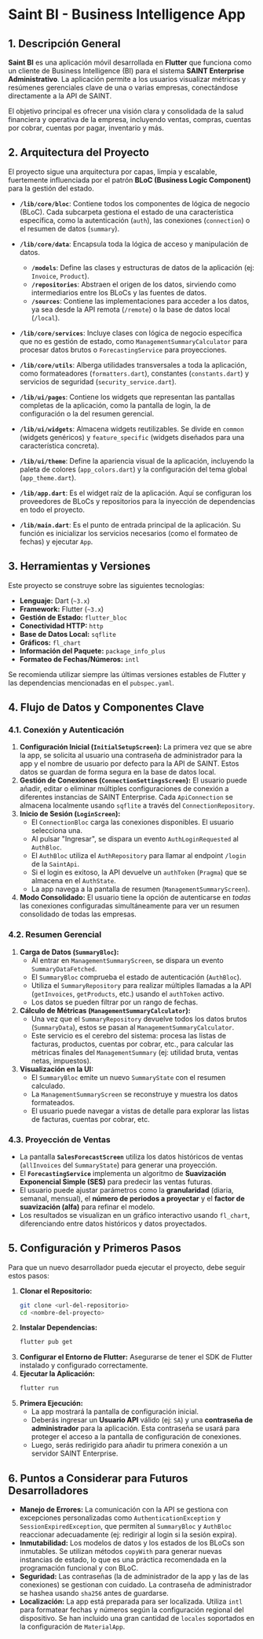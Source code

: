# Saint BI - Business Intelligence App

## 1. Descripción General

**Saint BI** es una aplicación móvil desarrollada en **Flutter** que funciona como un cliente de Business Intelligence (BI) para el sistema **SAINT Enterprise Administrativo**. La aplicación permite a los usuarios visualizar métricas y resúmenes gerenciales clave de una o varias empresas, conectándose directamente a la API de SAINT.

El objetivo principal es ofrecer una visión clara y consolidada de la salud financiera y operativa de la empresa, incluyendo ventas, compras, cuentas por cobrar, cuentas por pagar, inventario y más.

## 2. Arquitectura del Proyecto

El proyecto sigue una arquitectura por capas, limpia y escalable, fuertemente influenciada por el patrón **BLoC (Business Logic Component)** para la gestión del estado.

* **`/lib/core/bloc`**: Contiene todos los componentes de lógica de negocio (BLoC). Cada subcarpeta gestiona el estado de una característica específica, como la autenticación (`auth`), las conexiones (`connection`) o el resumen de datos (`summary`).

* **`/lib/core/data`**: Encapsula toda la lógica de acceso y manipulación de datos.
    * **`/models`**: Define las clases y estructuras de datos de la aplicación (ej: `Invoice`, `Product`).
    * **`/repositories`**: Abstraen el origen de los datos, sirviendo como intermediarios entre los BLoCs y las fuentes de datos.
    * **`/sources`**: Contiene las implementaciones para acceder a los datos, ya sea desde la API remota (`/remote`) o la base de datos local (`/local`).

* **`/lib/core/services`**: Incluye clases con lógica de negocio específica que no es gestión de estado, como `ManagementSummaryCalculator` para procesar datos brutos o `ForecastingService` para proyecciones.

* **`/lib/core/utils`**: Alberga utilidades transversales a toda la aplicación, como formateadores (`formatters.dart`), constantes (`constants.dart`) y servicios de seguridad (`security_service.dart`).

* **`/lib/ui/pages`**: Contiene los widgets que representan las pantallas completas de la aplicación, como la pantalla de login, la de configuración o la del resumen gerencial.

* **`/lib/ui/widgets`**: Almacena widgets reutilizables. Se divide en `common` (widgets genéricos) y `feature_specific` (widgets diseñados para una característica concreta).

* **`/lib/ui/theme`**: Define la apariencia visual de la aplicación, incluyendo la paleta de colores (`app_colors.dart`) y la configuración del tema global (`app_theme.dart`).

* **`/lib/app.dart`**: Es el widget raíz de la aplicación. Aquí se configuran los proveedores de BLoCs y repositorios para la inyección de dependencias en todo el proyecto.

* **`/lib/main.dart`**: Es el punto de entrada principal de la aplicación. Su función es inicializar los servicios necesarios (como el formateo de fechas) y ejecutar `App`.

## 3. Herramientas y Versiones

Este proyecto se construye sobre las siguientes tecnologías:

* **Lenguaje:** Dart (`~3.x`)
* **Framework:** Flutter (`~3.x`)
* **Gestión de Estado:** `flutter_bloc`
* **Conectividad HTTP:** `http`
* **Base de Datos Local:** `sqflite`
* **Gráficos:** `fl_chart`
* **Información del Paquete:** `package_info_plus`
* **Formateo de Fechas/Números:** `intl`

Se recomienda utilizar siempre las últimas versiones estables de Flutter y las dependencias mencionadas en el `pubspec.yaml`.

## 4. Flujo de Datos y Componentes Clave

### 4.1. Conexión y Autenticación

1.  **Configuración Inicial (`InitialSetupScreen`):** La primera vez que se abre la app, se solicita al usuario una contraseña de administrador para la app y el nombre de usuario por defecto para la API de SAINT. Estos datos se guardan de forma segura en la base de datos local.
2.  **Gestión de Conexiones (`ConnectionSettingsScreen`):** El usuario puede añadir, editar o eliminar múltiples configuraciones de conexión a diferentes instancias de SAINT Enterprise. Cada `ApiConnection` se almacena localmente usando `sqflite` a través del `ConnectionRepository`.
3.  **Inicio de Sesión (`LoginScreen`):**
    * El `ConnectionBloc` carga las conexiones disponibles. El usuario selecciona una.
    * Al pulsar "Ingresar", se dispara un evento `AuthLoginRequested` al `AuthBloc`.
    * El `AuthBloc` utiliza el `AuthRepository` para llamar al endpoint `/login` de la `SaintApi`.
    * Si el login es exitoso, la API devuelve un `authToken` (`Pragma`) que se almacena en el `AuthState`.
    * La app navega a la pantalla de resumen (`ManagementSummaryScreen`).
4.  **Modo Consolidado:** El usuario tiene la opción de autenticarse en *todas* las conexiones configuradas simultáneamente para ver un resumen consolidado de todas las empresas.

### 4.2. Resumen Gerencial

1.  **Carga de Datos (`SummaryBloc`):**
    * Al entrar en `ManagementSummaryScreen`, se dispara un evento `SummaryDataFetched`.
    * El `SummaryBloc` comprueba el estado de autenticación (`AuthBloc`).
    * Utiliza el `SummaryRepository` para realizar múltiples llamadas a la API (`getInvoices`, `getProducts`, etc.) usando el `authToken` activo.
    * Los datos se pueden filtrar por un rango de fechas.
2.  **Cálculo de Métricas (`ManagementSummaryCalculator`):**
    * Una vez que el `SummaryRepository` devuelve todos los datos brutos (`SummaryData`), estos se pasan al `ManagementSummaryCalculator`.
    * Este servicio es el cerebro del sistema: procesa las listas de facturas, productos, cuentas por cobrar, etc., para calcular las métricas finales del `ManagementSummary` (ej: utilidad bruta, ventas netas, impuestos).
3.  **Visualización en la UI:**
    * El `SummaryBloc` emite un nuevo `SummaryState` con el resumen calculado.
    * La `ManagementSummaryScreen` se reconstruye y muestra los datos formateados.
    * El usuario puede navegar a vistas de detalle para explorar las listas de facturas, cuentas por cobrar, etc.

### 4.3. Proyección de Ventas

* La pantalla **`SalesForecastScreen`** utiliza los datos históricos de ventas (`allInvoices` del `SummaryState`) para generar una proyección.
* El **`ForecastingService`** implementa un algoritmo de **Suavización Exponencial Simple (SES)** para predecir las ventas futuras.
* El usuario puede ajustar parámetros como la **granularidad** (diaria, semanal, mensual), el **número de periodos a proyectar** y el **factor de suavización (alfa)** para refinar el modelo.
* Los resultados se visualizan en un gráfico interactivo usando `fl_chart`, diferenciando entre datos históricos y datos proyectados.

## 5. Configuración y Primeros Pasos

Para que un nuevo desarrollador pueda ejecutar el proyecto, debe seguir estos pasos:

1.  **Clonar el Repositorio:**
    ```bash
    git clone <url-del-repositorio>
    cd <nombre-del-proyecto>
    ```
2.  **Instalar Dependencias:**
    ```bash
    flutter pub get
    ```
3.  **Configurar el Entorno de Flutter:** Asegurarse de tener el SDK de Flutter instalado y configurado correctamente.
4.  **Ejecutar la Aplicación:**
    ```bash
    flutter run
    ```
5.  **Primera Ejecución:**
    * La app mostrará la pantalla de configuración inicial.
    * Deberás ingresar un **Usuario API** válido (ej: `SA`) y una **contraseña de administrador** para la aplicación. Esta contraseña se usará para proteger el acceso a la pantalla de configuración de conexiones.
    * Luego, serás redirigido para añadir tu primera conexión a un servidor SAINT Enterprise.

## 6. Puntos a Considerar para Futuros Desarrolladores

* **Manejo de Errores:** La comunicación con la API se gestiona con excepciones personalizadas como `AuthenticationException` y `SessionExpiredException`, que permiten al `SummaryBloc` y `AuthBloc` reaccionar adecuadamente (ej: redirigir al login si la sesión expira).
* **Inmutabilidad:** Los modelos de datos y los estados de los BLoCs son inmutables. Se utilizan métodos `copyWith` para generar nuevas instancias de estado, lo que es una práctica recomendada en la programación funcional y con BLoC.
* **Seguridad:** Las contraseñas (la de administrador de la app y las de las conexiones) se gestionan con cuidado. La contraseña de administrador se hashea usando `sha256` antes de guardarse.
* **Localización:** La app está preparada para ser localizada. Utiliza `intl` para formatear fechas y números según la configuración regional del dispositivo. Se han incluido una gran cantidad de `locales` soportados en la configuración de `MaterialApp`.